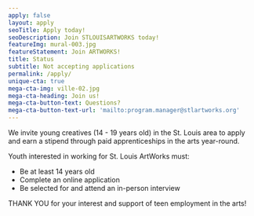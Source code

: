 ```yaml
---
apply: false
layout: apply
seoTitle: Apply today!
seoDescription: Join STLOUISARTWORKS today!
featureImg: mural-003.jpg
featureStatement: Join ARTWORKS!
title: Status
subtitle: Not accepting applications 
permalink: /apply/
unique-cta: true
mega-cta-img: ville-02.jpg
mega-cta-heading: Join us!
mega-cta-button-text: Questions?
mega-cta-button-text-url: 'mailto:program.manager@stlartworks.org'
---
```

We invite young creatives (14 - 19 years old) in the St. Louis area to apply and earn a stipend through paid apprenticeships in the arts year-round.

Youth interested in working for St. Louis ArtWorks must:

* Be at least 14 years old
* Complete an online application
* Be selected for and attend an in-person interview 

<!--## Apply below:-->

<!--<iframe style="width: 100%" src="https://docs.google.com/forms/d/e/1FAIpQLSdq1o9O74Bsv6WAOo8mqavr0wmJLQfojHkuVBF8T3Xd38AfJg/viewform?embedded=true" width="100%" height="2435" frameborder="0" marginheight="0" marginwidth="0">Loading…</iframe>-->

THANK YOU for your interest and support of teen employment in the arts!
